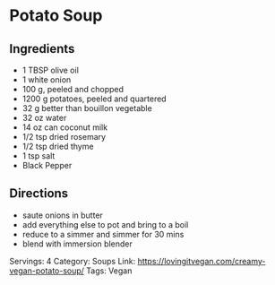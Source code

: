# Potato Soup
## Ingredients
- 1 TBSP olive oil
- 1 white onion
- 100 g, peeled and chopped
- 1200 g potatoes, peeled and quartered
- 32 g better than bouillon vegetable
- 32 oz water
- 14 oz can coconut milk
- 1/2 tsp dried rosemary
- 1/2 tsp dried thyme
- 1 tsp salt
- Black Pepper
## Directions
- saute onions in butter
- add everything else to pot and bring to a boil
- reduce to a simmer and simmer for 30 mins
- blend with immersion blender

Servings: 4
Category: Soups
Link: https://lovingitvegan.com/creamy-vegan-potato-soup/
Tags: Vegan
